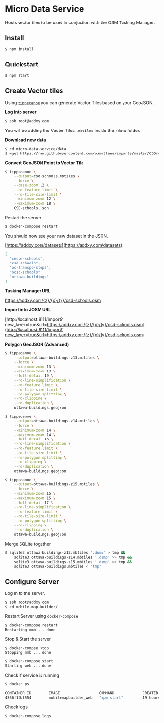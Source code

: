 # Micro Data Service

Hosts vector tiles to be used in conjuction with the OSM Tasking Manager.

## Install

```bash
$ npm install
```

## Quickstart

```bash
$ npm start
```

## Create Vector tiles

Using [`tippecanoe`](https://github.com/mapbox/tippecanoe) you can generate Vector Tiles based on your GeoJSON.

**Log into server**

```bash
$ ssh root@addxy.com
```

You will be adding the Vector Tiles `.mbtiles` inside the `/data` folder.

**Download new data**

```bash
$ cd micro-data-service/data
$ wget https://raw.githubusercontent.com/osmottawa/imports/master/CSDraveurs/CSD-schools.json
```

**Convert GeoJSON Point to Vector Tile**

```bash
$ tippecanoe \
    --output=csd-schools.mbtiles \
    --force \
    --base-zoom 12 \
    --no-feature-limit \
    --no-tile-size-limit \
    --minimum-zoom 12 \
    --maximum-zoom 18 \
    CSD-schools.json
```

Restart the server.

```bash
$ docker-compose restart
```

You should now see your new dataset in the JSON.

[https://addxy.com/datasets](https://addxy.com/datasets)

```json
[
  "cecce-schools",
  "csd-schools",
  "oc-transpo-stops",
  "ocsb-schools",
  "ottawa-buildings"
]
```

**Tasking Manager URL**

https://addxy.com/{z}/{x}/{y}/csd-schools.osm

**Import into JOSM URL**

[http://localhost:8111/import?new_layer=true&url=https://addxy.com/{z}/{x}/{y}/csd-schools.osm](http://localhost:8111/import?new_layer=true&url=https://addxy.com/{z}/{x}/{y}/csd-schools.osm)

**Polygon GeoJSON (Advanced)**

```bash
$ tippecanoe \
    --output=ottawa-buildings-z13.mbtiles \
    --force \
    --minimum-zoom 13 \
    --maximum-zoom 13 \
    --full-detail 19 \
    --no-line-simplification \
    --no-feature-limit \
    --no-tile-size-limit \
    --no-polygon-splitting \
    --no-clipping \
    --no-duplication \
    ottawa-buildings.geojson
```

```bash
$ tippecanoe \
    --output=ottawa-buildings-z14.mbtiles \
    --force \
    --minimum-zoom 14 \
    --maximum-zoom 14 \
    --full-detail 18 \
    --no-line-simplification \
    --no-feature-limit \
    --no-tile-size-limit \
    --no-polygon-splitting \
    --no-clipping \
    --no-duplication \
    ottawa-buildings.geojson
```

```bash
$ tippecanoe \
    --output=ottawa-buildings-z15.mbtiles \
    --force \
    --minimum-zoom 15 \
    --maximum-zoom 15 \
    --full-detail 17 \
    --no-line-simplification \
    --no-feature-limit \
    --no-tile-size-limit \
    --no-polygon-splitting \
    --no-clipping \
    --no-duplication \
    ottawa-buildings.geojson
```

Merge SQLite together

```bash
$ sqlite3 ottawa-buildings-z13.mbtiles '.dump' > tmp &&
    sqlite3 ottawa-buildings-z14.mbtiles '.dump' >> tmp &&
    sqlite3 ottawa-buildings-z15.mbtiles '.dump' >> tmp &&
    sqlite3 ottawa-buildings.mbtiles < 'tmp'
```

## Configure Server

Log in to the server.

```bash
$ ssh root@addxy.com
$ cd mobile-map-builder/
```

Restart Server using `docker-compose`

```bash
$ docker-compose restart
Restarting mmb ... done
```

Stop & Start the server

```bash
$ docker-compse stop
Stopping mmb ... done
```
```bash
$ docker-compose start
Starting web ... done
```

Check if service is running

```bash
$ docker ps

CONTAINER ID        IMAGE                  COMMAND             CREATED             STATUS              PORTS                    NAMES
4366f14bf554        mobilemapbuilder_web   "npm start"         19 hours ago        Up 21 seconds       0.0.0.0:5000->5000/tcp   mmb
```

Check logs

```bash
$ docker-compose logs
```
